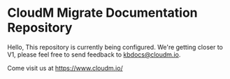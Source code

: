 # CloudM Migrate Documentation Repository

Hello, This repository is currently being configured. We're getting closer to V1, please feel free to send feedback to kbdocs@cloudm.io.

Come visit us at https://www.cloudm.io/
